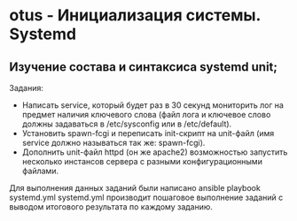 # otus - Инициализация системы. Systemd 
## Изучение состава и синтаксиса systemd unit;
Задания: 
- Написать service, который будет раз в 30 секунд мониторить лог на предмет наличия ключевого слова (файл лога и ключевое слово должны задаваться в /etc/sysconfig или в /etc/default).
- Установить spawn-fcgi и переписать init-скрипт на unit-файл (имя service должно называться так же: spawn-fcgi).
- Дополнить unit-файл httpd (он же apache2) возможностью запустить несколько инстансов сервера с разными конфигурационными файлами.

Для выполнения данных заданий были написано ansible playbook systemd.yml 
systemd.yml производит пошаговое выполнение заданий с выводом итогового результата по каждому заданию.
